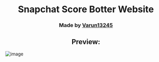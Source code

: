 <div align="center">
  <h1>Snapchat Score Botter Website</h1>
  <h3>Made by <a href="https://github.com/">Varun13245</a></h3>
  
  <h2>Preview:</h2>
 </div>
 
 ![image](https://i.ibb.co/BtKKR2Z/20240327-224906.jpg)

